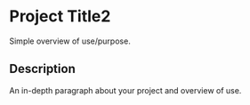 # Project Title2

Simple overview of use/purpose.

## Description

An in-depth paragraph about your project and overview of use.
